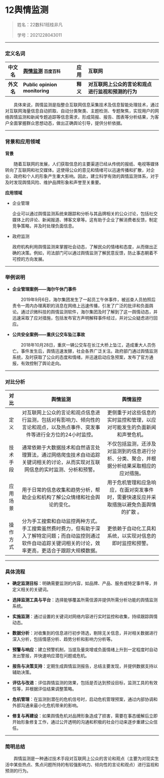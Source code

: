 # 12舆情监测

> 姓名：22数科1班桂非凡
>
> 学号：2021228043011


***
### 定义名词

|   中文名   | **[舆情监测](https://baike.baidu.com/item/%E8%88%86%E6%83%85%E7%9B%91%E6%B5%8B/4492020?fr=ge_ala)** `百度百科` |   应 用   | 互联网                         |
| :-----: | :----------------------------------------------------------------------------------------------------- | :-----: | :-------------------------- |
| **外文名** | **Public opinion monitoring**                                                                          | **释 义** | **对互联网上公众的言论和观点进行监视和预测的行为** |


&emsp;&emsp;具体来说，舆情监测是指整合互联网信息采集技术及信息智能处理技术，通过对互联网海量信息自动抓取、自动分类聚类、主题检测、专题聚焦，实现用户的网络舆情监测和新闻专题追踪等信息需求，形成简报、报告、图表等分析结果，为客户全面掌握群众思想动态，做出正确舆论引导，提供分析依据。


***

### 背景和应用领域

**背景**

&emsp;&emsp;随着互联网的发展，人们获取信息的主要渠道已经从传统的报纸、电视等媒体转向了互联网和社交媒体。这使得公众的意见和情绪可以迅速传播和扩散，对企业、政府和个人的形象产生重大影响。因此，建立科学有效的舆情监测体系，对于及时发现舆情风险、维护品牌形象和声誉至关重要。

**应用领域**

*   企业管理

    企业可以通过舆情监测系统来跟踪和分析与其品牌相关的公众讨论，包括社交媒体上的评论、新闻报道、博客文章等。这有助于企业了解消费者反馈，制定竞争策略，并及时处理负面信息。

*   政府监测

    政府机构利用舆情监测来掌握社会动态，了解民众的情绪和态度，从而做出正确的决策。例如，司法部门可以通过舆情监测了解民意反馈，防止事态朝着不可控的方向发展。

***

### 举例说明

*   **企业管理案例——海尔午休门事件**

    &emsp;&emsp;2019年9月6日，海尔集团发生了一起员工午休事件，被巡查人员拍照后责令一周内办理离职的消息在网络上迅速传播，引发了广泛的批评和负面舆论。通过识微科技的舆情监测软件，海尔集团及时了解到了这一舆情动态，并迅速采取了应对措施，包括发布官方声明解释事件经过，并对公众疑虑进行回应。

*   **公共安全案例——重庆公交车坠江事故**

    &emsp;&emsp;2018年10月28日，重庆一辆公交车在长江大桥上坠江，造成重大人员伤亡。事件发生后，舆情迅速发酵，社会各界广泛关注。政府部门通过舆情监测系统，及时获取了公众的态度和情绪，并迅速启动应急预案，发布了官方通报，有效控制了舆论走向。

***

### 对比分析

|  对比  |                                       舆情监测                                       |                      舆情监控                     |
| :--: | :------------------------------------------------------------------------------: | :-------------------------------------------: |
|  定义  |          对互联网上公众的言论和观点信息进行监测，包括对有影响力、倾向性的言论和观点，以及热点事件、突发事件等进行全方位的24小时监控。         |      更侧重于对这些信息的实时监控和管理，以应对可能发生的负面新闻和声誉危机。     |
| 技术手段 |          通常依赖于大数据技术和自然语言处理算法，通过网络爬虫技术自动追踪关键词相关的讨论，从而实现对互联网信息的实时监测、分析和预警。         | 不仅包括监测，还涉及对监测到的信息进行分析、分类、聚合，并根据分析结果采取相应的应对措施。 |
| 应用场景 |                       用于日常的信息收集和趋势分析，帮助企业和机构了解公众情绪和社会舆论的变化。                      |  用于危机管理和应急响应，在面对突发事件时，需要快速反应并采取措施以避免负面舆情的扩散 。 |
| 操作方式 | 分为手工搜索和自动监控两种方式。手工搜索虽然费时费力，但有助于深入了解特定问题；而自动监控则通过软件自动追踪关键词相关的讨论，效率更高，更适合于跟踪大规模数据。 |          更依赖于自动化工具和系统，以实现对信息的即时监控和预警。         |

***

### 具体流程

*   **确定监测目标**：明确需要监测的内容，如品牌、产品、服务或特定事件等，并定义相关的关键词。

*   **选择监测工具与平台**：选择能够覆盖所需信源并提供所需分析功能的舆情监测系统。

*   **实施监测**：通过设置的关键词对网络内容进行实时监控和收集，持续跟踪舆情动态。

*   **数据分析**：对收集到的信息进行初步筛选，剔除无关信息，并对相关数据进行深入分析，包括情感分析、趋势分析和影响力分析等。

*   **预警与响应**：建立预警机制，当提及量突增或负面情绪上升到一定程度时自动发出警报，并快速响应潜在问题或危机。

*   **报告与决策支持**：定期生成舆情监测报告，总结主要发现，并提供数据支持以辅助决策。

*   **评估与改进**：评估舆情监测的效果，包括是否达到预设目标，监测工具的有效性等，并根据评估结果调整策略。

*   **危机管理**：在监测到潜在的危机信号时，启动危机管理预案，通过内部协调和外部沟通来最小化危机带来的影响。

*   **修复与再建设**：如果舆情危机对品牌形象造成了损害，需要在事态缓解后立即开始形象修复工作，通过公开透明的沟通和积极的社会行动来逐步重建公众信任。

***

### 简明总结

&emsp;&emsp;舆情监测是一种通过技术手段对互联网上公众的言论和观点（主要为对现实生活中某些热点、焦点问题所持的有较强影响力、倾向性的言论和观点）进行监视和预测的行为。

